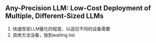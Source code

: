 ## Any-Precision LLM: Low-Cost Deployment of Multiple, Different-Sized LLMs
1. 快速改变LLM量化的程度，以适应不同的设备需要
2. 具体方法没看，放到waiting list